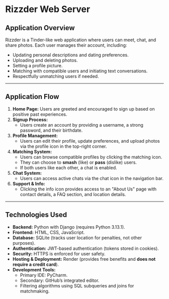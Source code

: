 # Rizzder Web Server

## Application Overview
Rizzder is a Tinder-like web application where users can meet, chat, and share photos. Each user manages their account, including:
- Updating personal descriptions and dating preferences.
- Uploading and deleting photos.
- Setting a profile picture.
- Matching with compatible users and initiating text conversations.
- Respectfully unmatching users if needed.

---
## Application Flow
1. **Home Page:** Users are greeted and encouraged to sign up based on positive past experiences.
2. **Signup Process:**
   - Users create an account by providing a username, a strong password, and their birthdate.
3. **Profile Management:**
   - Users can edit their profile, update preferences, and upload photos via the profile icon in the top-right corner.
4. **Matching System:**
   - Users can browse compatible profiles by clicking the matching icon.
   - They can choose to **smash** (like) or **pass** (dislike) users.
   - If both users like each other, a chat is enabled.
5. **Chat System:**
   - Users can access active chats via the chat icon in the navigation bar.
6. **Support & Info:**
   - Clicking the info icon provides access to an "About Us" page with contact details, a FAQ section, and location details.

---
## Technologies Used
- **Backend:** Python with Django (requires Python 3.13.1).
- **Frontend:** HTML, CSS, JavaScript.
- **Database:** SQLite (tracks user location for penalties, not other purposes).
- **Authentication:** JWT-based authentication (tokens stored in cookies).
- **Security:** HTTPS is enforced for user safety.
- **Hosting & Deployment:** Render (provides free benefits and **does not require a credit card**).
- **Development Tools:**
  - Primary IDE: PyCharm.
  - Secondary: GitHub’s integrated editor.
  - Filtering algorithms using SQL subqueries and joins for matchmaking.
